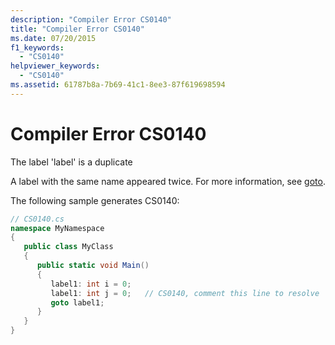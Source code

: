```yaml
---
description: "Compiler Error CS0140"
title: "Compiler Error CS0140"
ms.date: 07/20/2015
f1_keywords: 
  - "CS0140"
helpviewer_keywords: 
  - "CS0140"
ms.assetid: 61787b8a-7b69-41c1-8ee3-87f619698594
---
```

# Compiler Error CS0140
The label 'label' is a duplicate  
  
 A label with the same name appeared twice. For more information, see [goto](../language-reference/keywords/goto.md).  
  
 The following sample generates CS0140:  
  
```csharp  
// CS0140.cs  
namespace MyNamespace  
{  
   public class MyClass  
   {  
      public static void Main()  
      {  
         label1: int i = 0;  
         label1: int j = 0;   // CS0140, comment this line to resolve  
         goto label1;  
      }  
   }  
}  
```
